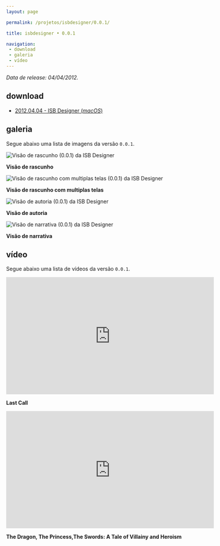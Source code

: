 ```yaml
---
layout: page

permalink: /projetos/isbdesigner/0.0.1/

title: isbdesigner • 0.0.1

navigation:
 - download
 - galeria
 - vídeo
---
```


*Data de release: 04/04/2012.*

## download

- [2012.04.04 - ISB Designer (*macOS*)](/assets/downloads/projects/isbdesigner/9f522044dac8534b50191c3f80284129.zip)

## galeria

Segue abaixo uma lista de imagens da versão `0.0.1`.

![Visão de rascunho (0.0.1) da ISB Designer](../../../assets/images/projects/isbdesigner/0.0.1/0f6548a5659620651e30f990c200ba2d.png)

**Visão de rascunho**

![Visão de rascunho com multiplas telas (0.0.1) da ISB Designer](../../../assets/images/projects/isbdesigner/0.0.1/3ac0651356e3379752c0ebcba698e13b.png)

**Visão de rascunho com multiplas telas**

![Visão de autoria (0.0.1) da ISB Designer](../../../assets/images/projects/isbdesigner/0.0.1/3b5f116cf0d4937fce8a13f10db1a4d7.png)

**Visão de autoria**

![Visão de narrativa (0.0.1) da ISB Designer](../../../assets/images/projects/isbdesigner/0.0.1/cc57cc148841be03f801216f5bd582b2.png)

**Visão de narrativa**

## vídeo

Segue abaixo uma lista de vídeos da versão `0.0.1`.

<iframe width="560" height="315" src="https://www.youtube.com/embed/ca317DypS4Q" frameborder="0" allow="accelerometer; autoplay; encrypted-media; gyroscope; picture-in-picture" allowfullscreen="" style="color: rgb(17, 17, 17); font-family: &quot;Helvetica Neue&quot;, Helvetica, Arial, sans-serif; font-size: 16px; font-style: normal; font-variant-ligatures: normal; font-variant-caps: normal; font-weight: 400; letter-spacing: normal; orphans: 2; text-align: start; text-indent: 0px; text-transform: none; white-space: normal; widows: 2; word-spacing: 0px; -webkit-text-stroke-width: 0px; background-color: rgb(253, 253, 253); text-decoration-style: initial; text-decoration-color: initial;"></iframe>

**Last Call**

<iframe width="560" height="315" src="https://www.youtube.com/embed/2mHMAXKltmo" frameborder="0" allow="accelerometer; autoplay; encrypted-media; gyroscope; picture-in-picture" allowfullscreen="" style="color: rgb(17, 17, 17); font-family: &quot;Helvetica Neue&quot;, Helvetica, Arial, sans-serif; font-size: 16px; font-style: normal; font-variant-ligatures: normal; font-variant-caps: normal; font-weight: 400; letter-spacing: normal; orphans: 2; text-align: start; text-indent: 0px; text-transform: none; white-space: normal; widows: 2; word-spacing: 0px; -webkit-text-stroke-width: 0px; background-color: rgb(253, 253, 253); text-decoration-style: initial; text-decoration-color: initial;"></iframe>

**The Dragon, The Princess,The Swords: A Tale of Villainy and Heroism**